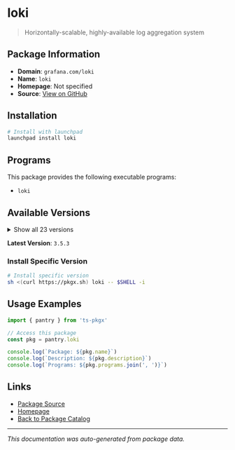 # loki

> Horizontally-scalable, highly-available log aggregation system

## Package Information

- **Domain**: `grafana.com/loki`
- **Name**: `loki`
- **Homepage**: Not specified
- **Source**: [View on GitHub](https://github.com/pkgxdev/pantry/tree/main/projects/grafana.com/loki/package.yml)

## Installation

```bash
# Install with launchpad
launchpad install loki
```

## Programs

This package provides the following executable programs:

- `loki`

## Available Versions

<details>
<summary>Show all 23 versions</summary>

- `3.5.3`, `3.5.2`, `3.5.1`, `3.5.0`, `3.4.5`
- `3.4.4`, `3.4.3`, `3.4.2`, `3.4.1`, `3.4.0`
- `3.3.4`, `3.3.3`, `3.3.2`, `3.3.1`, `3.3.0`
- `3.2.2`, `3.2.1`, `3.2.0`, `2.9.15`, `2.9.14`
- `2.9.13`, `2.9.12`, `2.9.11`

</details>

**Latest Version**: `3.5.3`

### Install Specific Version

```bash
# Install specific version
sh <(curl https://pkgx.sh) loki -- $SHELL -i
```

## Usage Examples

```typescript
import { pantry } from 'ts-pkgx'

// Access this package
const pkg = pantry.loki

console.log(`Package: ${pkg.name}`)
console.log(`Description: ${pkg.description}`)
console.log(`Programs: ${pkg.programs.join(', ')}`)
```

## Links

- [Package Source](https://github.com/pkgxdev/pantry/tree/main/projects/grafana.com/loki/package.yml)
- [Homepage](#)
- [Back to Package Catalog](../../../package-catalog.md)

---

*This documentation was auto-generated from package data.*
